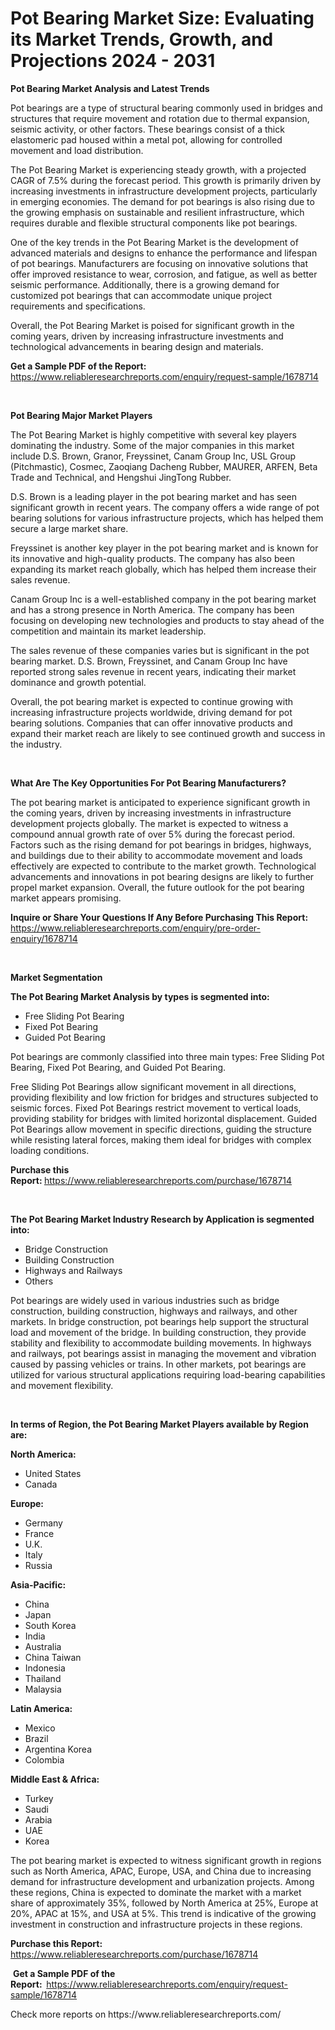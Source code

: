 <p><h1>Pot Bearing Market Size: Evaluating its Market Trends, Growth, and Projections 2024 - 2031</h1></p><p><strong>Pot Bearing Market Analysis and Latest Trends</strong></p>
<p><p>Pot bearings are a type of structural bearing commonly used in bridges and structures that require movement and rotation due to thermal expansion, seismic activity, or other factors. These bearings consist of a thick elastomeric pad housed within a metal pot, allowing for controlled movement and load distribution.</p><p>The Pot Bearing Market is experiencing steady growth, with a projected CAGR of 7.5% during the forecast period. This growth is primarily driven by increasing investments in infrastructure development projects, particularly in emerging economies. The demand for pot bearings is also rising due to the growing emphasis on sustainable and resilient infrastructure, which requires durable and flexible structural components like pot bearings.</p><p>One of the key trends in the Pot Bearing Market is the development of advanced materials and designs to enhance the performance and lifespan of pot bearings. Manufacturers are focusing on innovative solutions that offer improved resistance to wear, corrosion, and fatigue, as well as better seismic performance. Additionally, there is a growing demand for customized pot bearings that can accommodate unique project requirements and specifications.</p><p>Overall, the Pot Bearing Market is poised for significant growth in the coming years, driven by increasing infrastructure investments and technological advancements in bearing design and materials.</p></p>
<p><strong>Get a Sample PDF of the Report:&nbsp;</strong> <a href="https://www.reliableresearchreports.com/enquiry/request-sample/1678714">https://www.reliableresearchreports.com/enquiry/request-sample/1678714</a></p>
<p>&nbsp;</p>
<p><strong>Pot Bearing Major Market Players</strong></p>
<p><p>The Pot Bearing Market is highly competitive with several key players dominating the industry. Some of the major companies in this market include D.S. Brown, Granor, Freyssinet, Canam Group Inc, USL Group (Pitchmastic), Cosmec, Zaoqiang Dacheng Rubber, MAURER, ARFEN, Beta Trade and Technical, and Hengshui JingTong Rubber.</p><p>D.S. Brown is a leading player in the pot bearing market and has seen significant growth in recent years. The company offers a wide range of pot bearing solutions for various infrastructure projects, which has helped them secure a large market share.</p><p>Freyssinet is another key player in the pot bearing market and is known for its innovative and high-quality products. The company has also been expanding its market reach globally, which has helped them increase their sales revenue.</p><p>Canam Group Inc is a well-established company in the pot bearing market and has a strong presence in North America. The company has been focusing on developing new technologies and products to stay ahead of the competition and maintain its market leadership.</p><p>The sales revenue of these companies varies but is significant in the pot bearing market. D.S. Brown, Freyssinet, and Canam Group Inc have reported strong sales revenue in recent years, indicating their market dominance and growth potential.</p><p>Overall, the pot bearing market is expected to continue growing with increasing infrastructure projects worldwide, driving demand for pot bearing solutions. Companies that can offer innovative products and expand their market reach are likely to see continued growth and success in the industry.</p></p>
<p>&nbsp;</p>
<p><strong>What Are The Key Opportunities For Pot Bearing Manufacturers?</strong></p>
<p><p>The pot bearing market is anticipated to experience significant growth in the coming years, driven by increasing investments in infrastructure development projects globally. The market is expected to witness a compound annual growth rate of over 5% during the forecast period. Factors such as the rising demand for pot bearings in bridges, highways, and buildings due to their ability to accommodate movement and loads effectively are expected to contribute to the market growth. Technological advancements and innovations in pot bearing designs are likely to further propel market expansion. Overall, the future outlook for the pot bearing market appears promising.</p></p>
<p><strong>Inquire or Share Your Questions If Any Before Purchasing This Report:</strong> <a href="https://www.reliableresearchreports.com/enquiry/pre-order-enquiry/1678714">https://www.reliableresearchreports.com/enquiry/pre-order-enquiry/1678714</a></p>
<p>&nbsp;</p>
<p><strong>Market Segmentation</strong></p>
<p><strong>The Pot Bearing Market Analysis by types is segmented into:</strong></p>
<p><ul><li>Free Sliding Pot Bearing</li><li>Fixed Pot Bearing</li><li>Guided Pot Bearing</li></ul></p>
<p><p>Pot bearings are commonly classified into three main types: Free Sliding Pot Bearing, Fixed Pot Bearing, and Guided Pot Bearing. </p><p>Free Sliding Pot Bearings allow significant movement in all directions, providing flexibility and low friction for bridges and structures subjected to seismic forces. Fixed Pot Bearings restrict movement to vertical loads, providing stability for bridges with limited horizontal displacement. Guided Pot Bearings allow movement in specific directions, guiding the structure while resisting lateral forces, making them ideal for bridges with complex loading conditions.</p></p>
<p><strong>Purchase this Report:&nbsp;</strong><a href="https://www.reliableresearchreports.com/purchase/1678714">https://www.reliableresearchreports.com/purchase/1678714</a></p>
<p>&nbsp;</p>
<p><strong>The Pot Bearing Market Industry Research by Application is segmented into:</strong></p>
<p><ul><li>Bridge Construction</li><li>Building Construction</li><li>Highways and Railways</li><li>Others</li></ul></p>
<p><p>Pot bearings are widely used in various industries such as bridge construction, building construction, highways and railways, and other markets. In bridge construction, pot bearings help support the structural load and movement of the bridge. In building construction, they provide stability and flexibility to accommodate building movements. In highways and railways, pot bearings assist in managing the movement and vibration caused by passing vehicles or trains. In other markets, pot bearings are utilized for various structural applications requiring load-bearing capabilities and movement flexibility.</p></p>
<p>&nbsp;</p>
<p><strong>In terms of Region, the Pot Bearing Market Players available by Region are:</strong></p>
<p>
    <p> <strong> North America: </strong>
        <ul>
            <li>United States</li>
            <li>Canada</li>
        </ul>
        </p> 
    <p> <strong> Europe: </strong>
        <ul>
            <li>Germany</li>
            <li>France</li>
            <li>U.K.</li>
            <li>Italy</li>
            <li>Russia</li>
        </ul>
        </p> 
    <p> <strong> Asia-Pacific: </strong>
        <ul>
            <li>China</li>
            <li>Japan</li>
            <li>South Korea</li>
            <li>India</li>
            <li>Australia</li>
            <li>China Taiwan</li>
            <li>Indonesia</li>
            <li>Thailand</li>
            <li>Malaysia</li>
        </ul>
        </p> 
    <p> <strong> Latin America: </strong>
        <ul>
            <li>Mexico</li>
            <li>Brazil</li>
            <li>Argentina Korea</li>
            <li>Colombia</li>
        </ul>
        </p> 
    <p> <strong> Middle East & Africa: </strong>
        <ul>
            <li>Turkey</li>
            <li>Saudi</li>
            <li>Arabia</li>
            <li>UAE</li>
            <li>Korea</li>
        </ul>
    </p>
    </p>
<p><p>The pot bearing market is expected to witness significant growth in regions such as North America, APAC, Europe, USA, and China due to increasing demand for infrastructure development and urbanization projects. Among these regions, China is expected to dominate the market with a market share of approximately 35%, followed by North America at 25%, Europe at 20%, APAC at 15%, and USA at 5%. This trend is indicative of the growing investment in construction and infrastructure projects in these regions.</p></p>
<p><strong>Purchase this Report: </strong><a href="https://www.reliableresearchreports.com/purchase/1678714">https://www.reliableresearchreports.com/purchase/1678714</a></p>
<p>&nbsp;<strong>Get a Sample PDF of the Report:&nbsp;&nbsp;</strong><a href="https://www.reliableresearchreports.com/enquiry/request-sample/1678714">https://www.reliableresearchreports.com/enquiry/request-sample/1678714</a></p>
<p><strong></strong></p>
<p>Check more reports on https://www.reliableresearchreports.com/</p>
